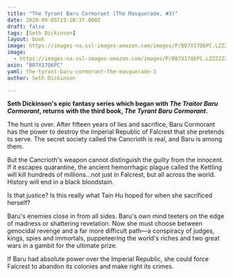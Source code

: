 ```yaml
---
title: "The Tyrant Baru Cormorant (The Masquerade, #3)"
date: 2020-09-05T23:28:37.000Z
draft: false
tags: [Seth Dickinson]
layout: book
image: https://images-na.ssl-images-amazon.com/images/P/B07X17Q6PC.LZZZZZZZ.jpg
image: 
  - https://images-na.ssl-images-amazon.com/images/P/B07X17Q6PC.LZZZZZZZ.jpg
asin: "B07X17Q6PC"
yaml: the-tyrant-baru-cormorant-the-masquerade-3
author: Seth Dickinson

---
```


**Seth Dickinson's epic fantasy series which began with *The Traitor Baru Cormorant*, returns with the third book, *The Tyrant Baru Cormorant*.**  
  
The hunt is over. After fifteen years of lies and sacrifice, Baru Cormorant has the power to destroy the Imperial Republic of Falcrest that she pretends to serve. The secret society called the Cancrioth is real, and Baru is among them.  
  
But the Cancrioth's weapon cannot distinguish the guilty from the innocent. If it escapes quarantine, the ancient hemorrhagic plague called the Kettling will kill hundreds of millions...not just in Falcrest, but all across the world. History will end in a black bloodstain.  
  
Is that justice? Is this really what Tain Hu hoped for when she sacrificed herself?  
  
Baru's enemies close in from all sides. Baru's own mind teeters on the edge of madness or shattering revelation. Now she must choose between genocidal revenge and a far more difficult path—a conspiracy of judges, kings, spies and immortals, puppeteering the world's riches and two great wars in a gambit for the ultimate prize.  
  
If Baru had absolute power over the Imperial Republic, she could force Falcrest to abandon its colonies and make right its crimes.